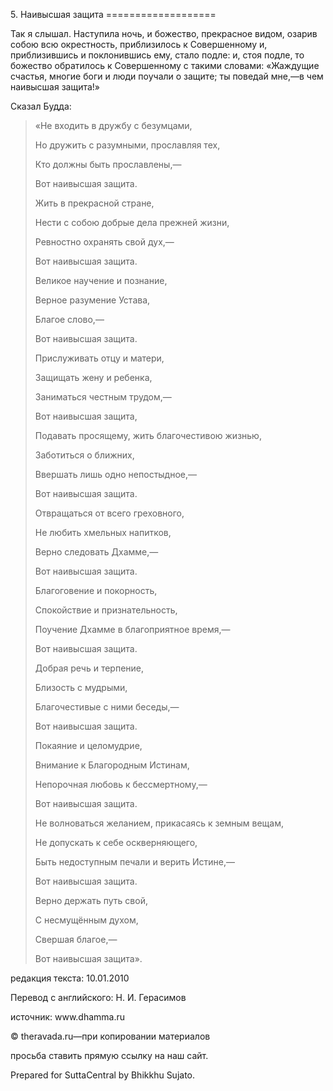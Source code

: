









5\. Наивысшая защита
\=\=\=\=\=\=\=\=\=\=\=\=\=\=\=\=\=\=\=



Так я слышал\. Наступила ночь, и божество, прекрасное видом, озарив собою всю окрестность, приблизилось к Совершенному и, приблизившись и поклонившись ему, стало подле: и, стоя подле, то божество обратилось к Совершенному с такими словами: «Жаждущие счастья, многие боги и люди поучали о защите; ты поведай мне,—в чем наивысшая защита\!»


Сказал Будда:



> «Не входить в дружбу с безумцами,  
> 
> Но дружить с разумными, прославляя тех,  
> 
> Кто должны быть прославлены,—  
> 
> Вот наивысшая защита\.
> 
> 
> Жить в прекрасной стране,  
> 
> Нести с собою добрые дела прежней жизни,  
> 
> Ревностно охранять свой дух,—  
> 
> Вот наивысшая защита\.
> 
> 
> Великое научение и познание,  
> 
> Верное разумение Устава,  
> 
> Благое слово,—  
> 
> Вот наивысшая защита\.
> 
> 
> Прислуживать отцу и матери,  
> 
> Защищать жену и ребенка,  
> 
> Заниматься честным трудом,—  
> 
> Вот наивысшая защита,
> 
> 
> Подавать просящему, жить благочестивою жизнью,  
> 
> Заботиться о ближних,  
> 
> Ввершать лишь одно непостыдное,—  
> 
> Вот наивысшая защита\.
> 
> 
> Отвращаться от всего греховного,  
> 
> Не любить хмельных напитков,  
> 
> Верно следовать Дхамме,—  
> 
> Вот наивысшая защита\.
> 
> 
> Благоговение и покорность,  
> 
> Спокойствие и признательность,  
> 
> Поучение Дхамме в благоприятное время,—  
> 
> Вот наивысшая защита\.
> 
> 
> Добрая речь и терпение,  
> 
> Близость с мудрыми,  
> 
> Благочестивые с ними беседы,—  
> 
> Вот наивысшая защита\.
> 
> 
> Покаяние и целомудрие,  
> 
> Внимание к Благородным Истинам,  
> 
> Непорочная любовь к бессмертному,—  
> 
> Вот наивысшая защита\.
> 
> 
> Не волноваться желанием, прикасаясь к земным вещам,  
> 
> Не допускать к себе оскверняющего,  
> 
> Быть недоступным печали и верить Истине,—  
> 
> Вот наивысшая защита\.
> 
> 
> Верно держать путь свой,  
> 
> С несмущённым духом,  
> 
> Свершая благое,—  
> 
> Вот наивысшая защита»\.



редакция текста: 10\.01\.2010


Перевод с английского: Н\. И\. Герасимов


источник: www\.dhamma\.ru


© theravada\.ru—при копировании материалов


просьба ставить прямую ссылку на наш сайт\.


Prepared for SuttaCentral by Bhikkhu Sujato\.






